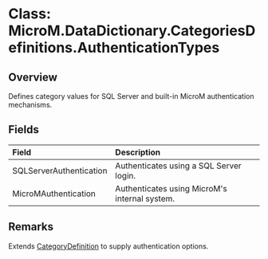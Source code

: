 # Class: MicroM.DataDictionary.CategoriesDefinitions.AuthenticationTypes

## Overview
Defines category values for SQL Server and built-in MicroM authentication mechanisms.

## Fields
| Field | Description |
|:--|:--|
| SQLServerAuthentication | Authenticates using a SQL Server login. |
| MicroMAuthentication | Authenticates using MicroM's internal system. |

## Remarks
Extends [CategoryDefinition](../MicroM.DataDictionary.Configuration/CategoryDefinition.md) to supply authentication options.
